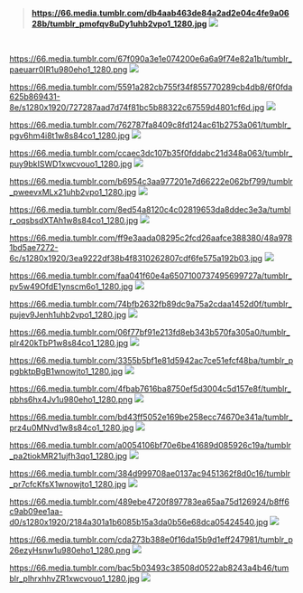 
> **https://66.media.tumblr.com/db4aab463de84a2ad2e04c4fe9a0628b/tumblr_pmofqv8uDy1uhb2vpo1_1280.jpg**
<a href="https://66.media.tumblr.com/db4aab463de84a2ad2e04c4fe9a0628b/tumblr_pmofqv8uDy1uhb2vpo1_1280.jpg"><img src="https://66.media.tumblr.com/db4aab463de84a2ad2e04c4fe9a0628b/tumblr_pmofqv8uDy1uhb2vpo1_1280.jpg"></a>
<br>

https://66.media.tumblr.com/67f090a3e1e074200e6a6a9f74e82a1b/tumblr_paeuarr0IR1u980eho1_1280.png
<a href="https://66.media.tumblr.com/67f090a3e1e074200e6a6a9f74e82a1b/tumblr_paeuarr0IR1u980eho1_1280.png"><img src="https://66.media.tumblr.com/67f090a3e1e074200e6a6a9f74e82a1b/tumblr_paeuarr0IR1u980eho1_1280.png"></a>
<br>

https://66.media.tumblr.com/5591a282cb755f34f855770289cb4db8/6f0fda625b869431-8e/s1280x1920/727287aad7d74f81bc5b88322c67559d4801cf6d.jpg
<a href="https://66.media.tumblr.com/5591a282cb755f34f855770289cb4db8/6f0fda625b869431-8e/s1280x1920/727287aad7d74f81bc5b88322c67559d4801cf6d.jpg"><img src="https://66.media.tumblr.com/5591a282cb755f34f855770289cb4db8/6f0fda625b869431-8e/s1280x1920/727287aad7d74f81bc5b88322c67559d4801cf6d.jpg"></a>
<br>

https://66.media.tumblr.com/762787fa8409c8fd124ac61b2753a061/tumblr_pgv6hm4i8t1w8s84co1_1280.jpg
<a href="https://66.media.tumblr.com/762787fa8409c8fd124ac61b2753a061/tumblr_pgv6hm4i8t1w8s84co1_1280.jpg"><img src="https://66.media.tumblr.com/762787fa8409c8fd124ac61b2753a061/tumblr_pgv6hm4i8t1w8s84co1_1280.jpg"></a>
<br>

https://66.media.tumblr.com/ccaec3dc107b35f0fddabc21d348a063/tumblr_puy9bkISWD1xwcvouo1_1280.jpg
<a href="https://66.media.tumblr.com/ccaec3dc107b35f0fddabc21d348a063/tumblr_puy9bkISWD1xwcvouo1_1280.jpg"><img src="https://66.media.tumblr.com/ccaec3dc107b35f0fddabc21d348a063/tumblr_puy9bkISWD1xwcvouo1_1280.jpg"></a>
<br>

https://66.media.tumblr.com/b6954c3aa977201e7d66222e062bf799/tumblr_pweevxMLx21uhb2vpo1_1280.jpg
<a href="https://66.media.tumblr.com/b6954c3aa977201e7d66222e062bf799/tumblr_pweevxMLx21uhb2vpo1_1280.jpg"><img src="https://66.media.tumblr.com/b6954c3aa977201e7d66222e062bf799/tumblr_pweevxMLx21uhb2vpo1_1280.jpg"></a>
<br>

https://66.media.tumblr.com/8ed54a8120c4c02819653da8ddec3e3a/tumblr_oqsbsdXTAh1w8s84co1_1280.jpg
<a href="https://66.media.tumblr.com/8ed54a8120c4c02819653da8ddec3e3a/tumblr_oqsbsdXTAh1w8s84co1_1280.jpg"><img src="https://66.media.tumblr.com/8ed54a8120c4c02819653da8ddec3e3a/tumblr_oqsbsdXTAh1w8s84co1_1280.jpg"></a>
<br>

https://66.media.tumblr.com/ff9e3aada08295c2fcd26aafce388380/48a9781bd5ae7272-6c/s1280x1920/3ea9222df38b4f8310262807cdf6fe575a192b03.jpg
<a href="https://66.media.tumblr.com/ff9e3aada08295c2fcd26aafce388380/48a9781bd5ae7272-6c/s1280x1920/3ea9222df38b4f8310262807cdf6fe575a192b03.jpg"><img src="https://66.media.tumblr.com/ff9e3aada08295c2fcd26aafce388380/48a9781bd5ae7272-6c/s1280x1920/3ea9222df38b4f8310262807cdf6fe575a192b03.jpg"></a>
<br>

https://66.media.tumblr.com/faa041f60e4a6507100737495699727a/tumblr_pv5w49OfdE1ynscm6o1_1280.jpg
<a href="https://66.media.tumblr.com/faa041f60e4a6507100737495699727a/tumblr_pv5w49OfdE1ynscm6o1_1280.jpg"><img src="https://66.media.tumblr.com/faa041f60e4a6507100737495699727a/tumblr_pv5w49OfdE1ynscm6o1_1280.jpg"></a>
<br>

https://66.media.tumblr.com/74bfb2632fb89dc9a75a2cdaa1452d0f/tumblr_pujev9Jenh1uhb2vpo1_1280.jpg
<a href="https://66.media.tumblr.com/74bfb2632fb89dc9a75a2cdaa1452d0f/tumblr_pujev9Jenh1uhb2vpo1_1280.jpg"><img src="https://66.media.tumblr.com/74bfb2632fb89dc9a75a2cdaa1452d0f/tumblr_pujev9Jenh1uhb2vpo1_1280.jpg"></a>
<br>

https://66.media.tumblr.com/06f77bf91e213fd8eb343b570fa305a0/tumblr_plr420kTbP1w8s84co1_1280.jpg
<a href="https://66.media.tumblr.com/06f77bf91e213fd8eb343b570fa305a0/tumblr_plr420kTbP1w8s84co1_1280.jpg"><img src="https://66.media.tumblr.com/06f77bf91e213fd8eb343b570fa305a0/tumblr_plr420kTbP1w8s84co1_1280.jpg"></a>
<br>

https://66.media.tumblr.com/3355b5bf1e81d5942ac7ce51efcf48ba/tumblr_ppgbktpBgB1wnowjto1_1280.jpg
<a href="https://66.media.tumblr.com/3355b5bf1e81d5942ac7ce51efcf48ba/tumblr_ppgbktpBgB1wnowjto1_1280.jpg"><img src="https://66.media.tumblr.com/3355b5bf1e81d5942ac7ce51efcf48ba/tumblr_ppgbktpBgB1wnowjto1_1280.jpg"></a>
<br>

https://66.media.tumblr.com/4fbab7616ba8750ef5d3004c5d157e8f/tumblr_pbhs6hx4Jv1u980eho1_1280.png
<a href="https://66.media.tumblr.com/4fbab7616ba8750ef5d3004c5d157e8f/tumblr_pbhs6hx4Jv1u980eho1_1280.png"><img src="https://66.media.tumblr.com/4fbab7616ba8750ef5d3004c5d157e8f/tumblr_pbhs6hx4Jv1u980eho1_1280.png"></a>
<br>

https://66.media.tumblr.com/bd43ff5052e169be258ecc74670e341a/tumblr_prz4u0MNvd1w8s84co1_1280.jpg
<a href="https://66.media.tumblr.com/bd43ff5052e169be258ecc74670e341a/tumblr_prz4u0MNvd1w8s84co1_1280.jpg"><img src="https://66.media.tumblr.com/bd43ff5052e169be258ecc74670e341a/tumblr_prz4u0MNvd1w8s84co1_1280.jpg"></a>
<br>

https://66.media.tumblr.com/a0054106bf70e6be41689d085926c19a/tumblr_pa2tiokMR21ujfh3qo1_1280.jpg
<a href="https://66.media.tumblr.com/a0054106bf70e6be41689d085926c19a/tumblr_pa2tiokMR21ujfh3qo1_1280.jpg"><img src="https://66.media.tumblr.com/a0054106bf70e6be41689d085926c19a/tumblr_pa2tiokMR21ujfh3qo1_1280.jpg"></a>
<br>

https://66.media.tumblr.com/384d999708ae0137ac9451362f8d0c16/tumblr_pr7cfcKfsX1wnowjto1_1280.jpg
<a href="https://66.media.tumblr.com/384d999708ae0137ac9451362f8d0c16/tumblr_pr7cfcKfsX1wnowjto1_1280.jpg"><img src="https://66.media.tumblr.com/384d999708ae0137ac9451362f8d0c16/tumblr_pr7cfcKfsX1wnowjto1_1280.jpg"></a>
<br>

https://66.media.tumblr.com/489ebe4720f897783ea65aa75d126924/b8ff6c9ab09ee1aa-d0/s1280x1920/2184a301a1b6085b15a3da0b56e68dca05424540.jpg
<a href="https://66.media.tumblr.com/489ebe4720f897783ea65aa75d126924/b8ff6c9ab09ee1aa-d0/s1280x1920/2184a301a1b6085b15a3da0b56e68dca05424540.jpg"><img src="https://66.media.tumblr.com/489ebe4720f897783ea65aa75d126924/b8ff6c9ab09ee1aa-d0/s1280x1920/2184a301a1b6085b15a3da0b56e68dca05424540.jpg"></a>
<br>

https://66.media.tumblr.com/cda273b388e0f16da15b9d1eff247981/tumblr_p26ezyHsnw1u980eho1_1280.png
<a href="https://66.media.tumblr.com/cda273b388e0f16da15b9d1eff247981/tumblr_p26ezyHsnw1u980eho1_1280.png"><img src="https://66.media.tumblr.com/cda273b388e0f16da15b9d1eff247981/tumblr_p26ezyHsnw1u980eho1_1280.png"></a>
<br>

https://66.media.tumblr.com/bac5b03493c38508d0522ab8243a4b46/tumblr_plhrxhhvZR1xwcvouo1_1280.jpg
<a href="https://66.media.tumblr.com/bac5b03493c38508d0522ab8243a4b46/tumblr_plhrxhhvZR1xwcvouo1_1280.jpg"><img src="https://66.media.tumblr.com/bac5b03493c38508d0522ab8243a4b46/tumblr_plhrxhhvZR1xwcvouo1_1280.jpg"></a>
<br>
